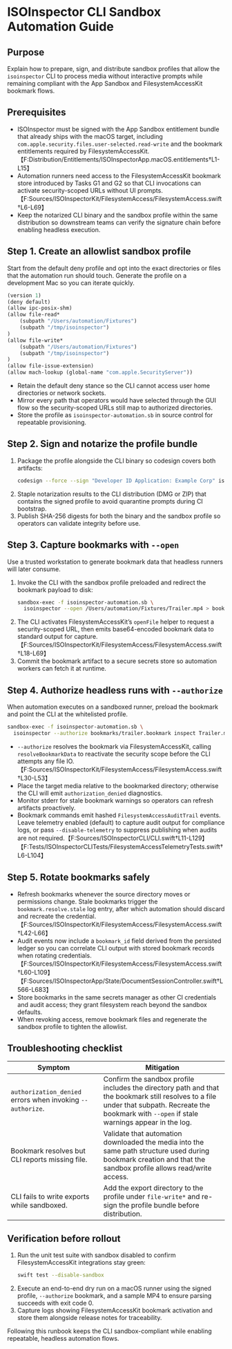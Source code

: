 # ISOInspector CLI Sandbox Automation Guide

## Purpose

Explain how to prepare, sign, and distribute sandbox profiles that allow the `isoinspector` CLI to process media without interactive prompts while remaining compliant with the App Sandbox and FilesystemAccessKit bookmark flows.

## Prerequisites

- ISOInspector must be signed with the App Sandbox entitlement bundle that already ships with the macOS target, including `com.apple.security.files.user-selected.read-write` and the bookmark entitlements required by FilesystemAccessKit.【F:Distribution/Entitlements/ISOInspectorApp.macOS.entitlements†L1-L15】
- Automation runners need access to the FilesystemAccessKit bookmark store introduced by Tasks G1 and G2 so that CLI invocations can activate security-scoped URLs without UI prompts.【F:Sources/ISOInspectorKit/FilesystemAccess/FilesystemAccess.swift†L6-L69】
- Keep the notarized CLI binary and the sandbox profile within the same distribution so downstream teams can verify the signature chain before enabling headless execution.

## Step 1. Create an allowlist sandbox profile

Start from the default deny profile and opt into the exact directories or files that the automation run should touch. Generate the profile on a development Mac so you can iterate quickly.

```scheme
(version 1)
(deny default)
(allow ipc-posix-shm)
(allow file-read*
    (subpath "/Users/automation/Fixtures")
    (subpath "/tmp/isoinspector")
)
(allow file-write*
    (subpath "/Users/automation/Fixtures")
    (subpath "/tmp/isoinspector")
)
(allow file-issue-extension)
(allow mach-lookup (global-name "com.apple.SecurityServer"))
```

- Retain the default deny stance so the CLI cannot access user home directories or network sockets.
- Mirror every path that operators would have selected through the GUI flow so the security-scoped URLs still map to authorized directories.
- Store the profile as `isoinspector-automation.sb` in source control for repeatable provisioning.

## Step 2. Sign and notarize the profile bundle

1. Package the profile alongside the CLI binary so codesign covers both artifacts:
   ```bash
   codesign --force --sign "Developer ID Application: Example Corp" isoinspector-automation.sb
   ```
2. Staple notarization results to the CLI distribution (DMG or ZIP) that contains the signed profile to avoid quarantine prompts during CI bootstrap.
3. Publish SHA-256 digests for both the binary and the sandbox profile so operators can validate integrity before use.

## Step 3. Capture bookmarks with `--open`

Use a trusted workstation to generate bookmark data that headless runners will later consume.

1. Invoke the CLI with the sandbox profile preloaded and redirect the bookmark payload to disk:
   ```bash
   sandbox-exec -f isoinspector-automation.sb \
     isoinspector --open /Users/automation/Fixtures/Trailer.mp4 > bookmarks/trailer.bookmark
   ```
2. The CLI activates FilesystemAccessKit’s `openFile` helper to request a security-scoped URL, then emits base64-encoded bookmark data to standard output for capture.【F:Sources/ISOInspectorKit/FilesystemAccess/FilesystemAccess.swift†L18-L69】
3. Commit the bookmark artifact to a secure secrets store so automation workers can fetch it at runtime.

## Step 4. Authorize headless runs with `--authorize`

When automation executes on a sandboxed runner, preload the bookmark and point the CLI at the whitelisted profile.

```bash
sandbox-exec -f isoinspector-automation.sb \
  isoinspector --authorize bookmarks/trailer.bookmark inspect Trailer.mp4
```

- `--authorize` resolves the bookmark via FilesystemAccessKit, calling `resolveBookmarkData` to reactivate the security scope before the CLI attempts any file IO.【F:Sources/ISOInspectorKit/FilesystemAccess/FilesystemAccess.swift†L30-L53】
- Place the target media relative to the bookmarked directory; otherwise the CLI will emit `authorization_denied` diagnostics.
- Monitor stderr for stale bookmark warnings so operators can refresh artifacts proactively.
- Bookmark commands emit hashed `FilesystemAccessAuditTrail` events. Leave telemetry enabled (default) to capture audit output for compliance logs, or pass `--disable-telemetry` to suppress publishing when audits are not required.【F:Sources/ISOInspectorCLI/CLI.swift†L11-L129】【F:Tests/ISOInspectorCLITests/FilesystemAccessTelemetryTests.swift†L6-L104】

## Step 5. Rotate bookmarks safely

- Refresh bookmarks whenever the source directory moves or permissions change. Stale bookmarks trigger the `bookmark.resolve.stale` log entry, after which automation should discard and recreate the credential.【F:Sources/ISOInspectorKit/FilesystemAccess/FilesystemAccess.swift†L42-L66】
- Audit events now include a `bookmark_id` field derived from the persisted ledger so you can correlate CLI output with stored bookmark records when rotating credentials.【F:Sources/ISOInspectorKit/FilesystemAccess/FilesystemAccess.swift†L60-L109】【F:Sources/ISOInspectorApp/State/DocumentSessionController.swift†L566-L683】
- Store bookmarks in the same secrets manager as other CI credentials and audit access; they grant filesystem reach beyond the sandbox defaults.
- When revoking access, remove bookmark files and regenerate the sandbox profile to tighten the allowlist.

## Troubleshooting checklist

| Symptom | Mitigation |
| --- | --- |
| `authorization_denied` errors when invoking `--authorize`. | Confirm the sandbox profile includes the directory path and that the bookmark still resolves to a file under that subpath. Recreate the bookmark with `--open` if stale warnings appear in the log.|
| Bookmark resolves but CLI reports missing file. | Validate that automation downloaded the media into the same path structure used during bookmark creation and that the sandbox profile allows read/write access.|
| CLI fails to write exports while sandboxed. | Add the export directory to the profile under `file-write*` and re-sign the profile bundle before distribution.|

## Verification before rollout

1. Run the unit test suite with sandbox disabled to confirm FilesystemAccessKit integrations stay green:
   ```bash
   swift test --disable-sandbox
   ```
2. Execute an end-to-end dry run on a macOS runner using the signed profile, `--authorize` bookmark, and a sample MP4 to ensure parsing succeeds with exit code 0.
3. Capture logs showing FilesystemAccessKit bookmark activation and store them alongside release notes for traceability.

Following this runbook keeps the CLI sandbox-compliant while enabling repeatable, headless automation flows.
